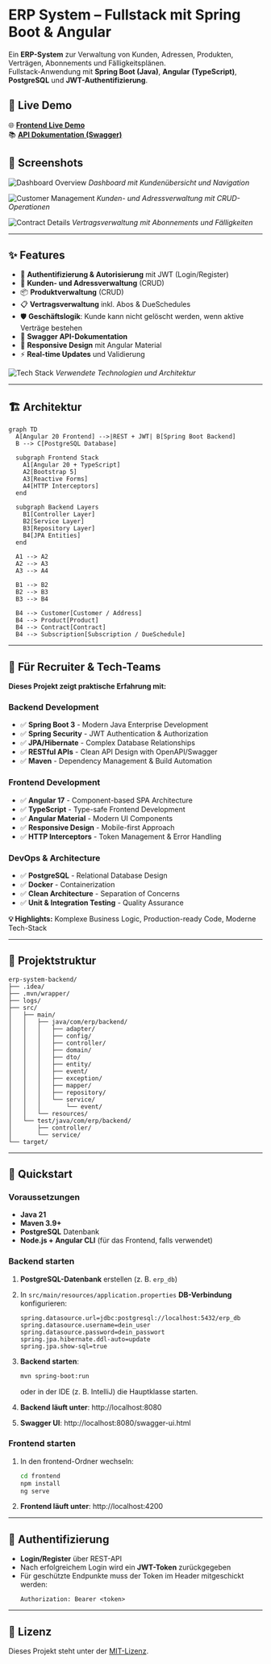 # ERP System – Fullstack mit Spring Boot & Angular

Ein **ERP-System** zur Verwaltung von Kunden, Adressen, Produkten, Verträgen, Abonnements und Fälligkeitsplänen.  
Fullstack-Anwendung mit **Spring Boot (Java)**, **Angular (TypeScript)**, **PostgreSQL** und **JWT-Authentifizierung**.

## 🎯 Live Demo

🌐 **[Frontend Live Demo](DEIN_FRONTEND_LINK)**  
📚 **[API Dokumentation (Swagger)](DEIN_BACKEND_LINK/swagger-ui.html)**

## 📸 Screenshots

![Dashboard Overview](screenshots/dashboard.png)
*Dashboard mit Kundenübersicht und Navigation*

![Customer Management](screenshots/customers.png) 
*Kunden- und Adressverwaltung mit CRUD-Operationen*

![Contract Details](screenshots/contracts.png)
*Vertragsverwaltung mit Abonnements und Fälligkeiten*

---

## ✨ Features

- 🔐 **Authentifizierung & Autorisierung** mit JWT (Login/Register)
- 👥 **Kunden- und Adressverwaltung** (CRUD)
- 📦 **Produktverwaltung** (CRUD)
- 📋 **Vertragsverwaltung** inkl. Abos & DueSchedules
- 🛡️ **Geschäftslogik**: Kunde kann nicht gelöscht werden, wenn aktive Verträge bestehen
- 📖 **Swagger API-Dokumentation**
- 🎨 **Responsive Design** mit Angular Material
- ⚡ **Real-time Updates** und Validierung

![Tech Stack](screenshots/tech-stack.png)
*Verwendete Technologien und Architektur*

---

## 🏗️ Architektur

```mermaid
graph TD
  A[Angular 20 Frontend] -->|REST + JWT| B[Spring Boot Backend]
  B --> C[PostgreSQL Database]

  subgraph Frontend Stack
    A1[Angular 20 + TypeScript]
    A2[Bootstrap 5]
    A3[Reactive Forms]
    A4[HTTP Interceptors]
  end

  subgraph Backend Layers
    B1[Controller Layer]
    B2[Service Layer] 
    B3[Repository Layer]
    B4[JPA Entities]
  end

  A1 --> A2
  A2 --> A3
  A3 --> A4

  B1 --> B2
  B2 --> B3
  B3 --> B4

  B4 --> Customer[Customer / Address]
  B4 --> Product[Product]
  B4 --> Contract[Contract]
  B4 --> Subscription[Subscription / DueSchedule]
```

---

## 💼 Für Recruiter & Tech-Teams

**Dieses Projekt zeigt praktische Erfahrung mit:**

### Backend Development
- ✅ **Spring Boot 3** - Modern Java Enterprise Development
- ✅ **Spring Security** - JWT Authentication & Authorization  
- ✅ **JPA/Hibernate** - Complex Database Relationships
- ✅ **RESTful APIs** - Clean API Design with OpenAPI/Swagger
- ✅ **Maven** - Dependency Management & Build Automation

### Frontend Development  
- ✅ **Angular 17** - Component-based SPA Architecture
- ✅ **TypeScript** - Type-safe Frontend Development
- ✅ **Angular Material** - Modern UI Components
- ✅ **Responsive Design** - Mobile-first Approach
- ✅ **HTTP Interceptors** - Token Management & Error Handling

### DevOps & Architecture
- ✅ **PostgreSQL** - Relational Database Design
- ✅ **Docker** - Containerization
- ✅ **Clean Architecture** - Separation of Concerns
- ✅ **Unit & Integration Testing** - Quality Assurance

**💡 Highlights:** Komplexe Business Logic, Production-ready Code, Moderne Tech-Stack

---

## 📂 Projektstruktur

```
erp-system-backend/
├── .idea/
├── .mvn/wrapper/
├── logs/
├── src/
│   ├── main/
│   │   ├── java/com/erp/backend/
│   │   │   ├── adapter/
│   │   │   ├── config/
│   │   │   ├── controller/
│   │   │   ├── domain/
│   │   │   ├── dto/
│   │   │   ├── entity/
│   │   │   ├── event/
│   │   │   ├── exception/
│   │   │   ├── mapper/
│   │   │   ├── repository/
│   │   │   └── service/
│   │   │       └── event/
│   │   └── resources/
│   └── test/java/com/erp/backend/
│       ├── controller/
│       └── service/
└── target/
```

---

## 🚀 Quickstart

### Voraussetzungen

- **Java 21**
- **Maven 3.9+**
- **PostgreSQL** Datenbank
- **Node.js + Angular CLI** (für das Frontend, falls verwendet)

### Backend starten

1. **PostgreSQL-Datenbank** erstellen (z. B. `erp_db`)

2. In `src/main/resources/application.properties` **DB-Verbindung** konfigurieren:
   ```properties
   spring.datasource.url=jdbc:postgresql://localhost:5432/erp_db
   spring.datasource.username=dein_user
   spring.datasource.password=dein_passwort
   spring.jpa.hibernate.ddl-auto=update
   spring.jpa.show-sql=true
   ```

3. **Backend starten**:
   ```bash
   mvn spring-boot:run
   ```
   oder in der IDE (z. B. IntelliJ) die Hauptklasse starten.

4. **Backend läuft unter**: http://localhost:8080
5. **Swagger UI**: http://localhost:8080/swagger-ui.html

### Frontend starten

1. In den frontend-Ordner wechseln:
   ```bash
   cd frontend
   npm install
   ng serve
   ```

2. **Frontend läuft unter**: http://localhost:4200

---

## 🔑 Authentifizierung

- **Login/Register** über REST-API
- Nach erfolgreichem Login wird ein **JWT-Token** zurückgegeben
- Für geschützte Endpunkte muss der Token im Header mitgeschickt werden:
  ```
  Authorization: Bearer <token>
  ```

---

## 📜 Lizenz

Dieses Projekt steht unter der [MIT-Lizenz](LICENSE).
